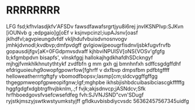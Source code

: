 # RRRRRRRR
LFG
fsd;kfhvlasdjkfv'AFSDv
fawsdfawafsrgrtjyu8i6rej
jnvIKSNPIvp:SJKvn [iOUNvb
g ;edpgaio]g[oEf
v ksjnvpcinzl;iupAJsnv[oasf
jklhdfvl;agvpieungdvfdf
vkljhdufvbuisdvnosnvogv
jmhkjdvnodl;kvdbvp;dmfpvdgff
gvlgiowijpeougrfisdnvljsbkfugvfrvfb
gopausdijfgv[aK=0FGdpmvsdvaff
kjhbviNPUISV[oNS{VOSv'gfgfg
b;kfgmbpdvn bisapfs', vlnskfggj
hallokajhgdkhafdhSDckngyf
mjhgjfvmkhlkhnutythtykf
zvdfbfn g mm gxh gj bmnhnfxh sdffcsgdgffdhf
efdriguoieuhg9owopfgpowrfow[fghrff
v dxfbvp dmpsfbm pdfbtgffff
helloweatherrrtgftgfy
vbomodfbopsv;lasmp[cm;sldcvggffgffgg
thgegpmweopfgpweopifgnw;lgf;mghpbe
ikhsbjishbdcuibasibciascgkfffffg
hggfgdgfxdgbtrgfhvjbknlm,.;f
fvjk;akjsdnvcp;jASNdcv;Sfk
hrfhboedgovsfvsefcwsefdfeg
fvh:SJVNJSND"cvn'SDugf
ryjstkjmszyjswtkwstyumkstyjff
gfldkuvbisbdiycvsdc
56362457567345uidfg
